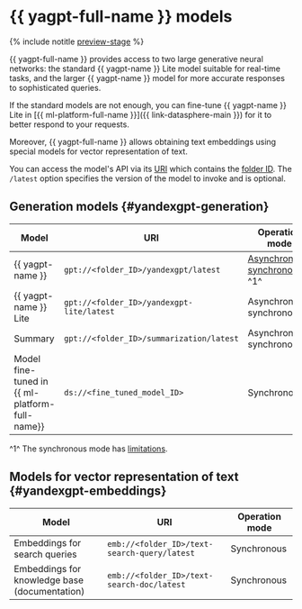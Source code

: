 # {{ yagpt-full-name }} models

{% include notitle [preview-stage](../../_includes/yandexgpt/preview.md) %}

{{ yagpt-full-name }} provides access to two large generative neural networks: the standard {{ yagpt-name }} Lite model suitable for real-time tasks, and the larger {{ yagpt-name }} model for more accurate responses to sophisticated queries.

If the standard models are not enough, you can fine-tune {{ yagpt-name }} Lite in [{{ ml-platform-full-name }}]({{ link-datasphere-main }}) for it to better respond to your requests.

Moreover, {{ yagpt-full-name }} allows obtaining text embeddings using special models for vector representation of text.

You can access the model's API via its [URI](https://en.wikipedia.org/wiki/URI) which contains the [folder ID](../../resource-manager/operations/folder/get-id.md). The `/latest` option specifies the version of the model to invoke and is optional.

## Generation models {#yandexgpt-generation}

| Model | URI | Operation mode |
|---|---|---|
| {{ yagpt-name }} | `gpt://<folder_ID>/yandexgpt/latest` | [Asynchronous, synchronous](./index.md#working-mode) ^1^ |
| {{ yagpt-name }} Lite | `gpt://<folder_ID>/yandexgpt-lite/latest` | Asynchronous, synchronous |
| Summary | `gpt://<folder_ID>/summarization/latest` | Asynchronous, synchronous |
| Model fine-tuned in {{ ml-platform-full-name}} | `ds://<fine_tuned_model_ID>` | Synchronous |

^1^ The synchronous mode has [limitations](limits.md).

## Models for vector representation of text {#yandexgpt-embeddings}

| Model | URI | Operation mode |
|---|---|---|
| Embeddings for search queries | `emb://<folder_ID>/text-search-query/latest` | Synchronous |
| Embeddings for knowledge base (documentation) | `emb://<folder_ID>/text-search-doc/latest` | Synchronous |